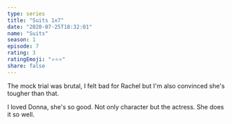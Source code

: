 ```yaml
---
type: series
title: "Suits 1x7"
date: "2020-07-25T18:32:01"
name: "Suits"
season: 1
episode: 7
rating: 3
ratingEmoji: "⭐️⭐️⭐️"
share: false
---
```


The mock trial was brutal, I felt bad for Rachel but I'm also convinced she's tougher than that.

I loved Donna, she's so good. Not only character but the actress. She does it so well.
